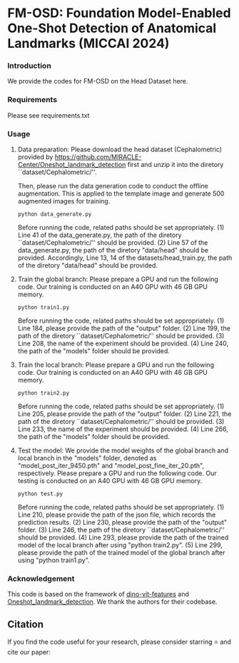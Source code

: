 # FM-OSD: Foundation Model-Enabled One-Shot Detection of Anatomical Landmarks (MICCAI 2024)

### Introduction

We provide the codes for FM-OSD on the Head Dataset here.
### Requirements
Please see requirements.txt

### Usage
1. Data preparation:
   Please download the head dataset (Cephalometric) provided by https://github.com/MIRACLE-Center/Oneshot_landmark_detection first and unzip it into the diretory ``dataset/Cephalometric/''.
   
   Then, please run the data generation code to conduct the offline augmentation. This is applied to the template image and generate 500 augmented images for training.
   ```
   python data_generate.py
   ```
   Before running the code, related paths should be set appropriately. (1) Line 41 of the data_generate.py, the path of the diretory ``dataset/Cephalometric/'' should be provided. (2) Line 57 of the data_generate.py, the path of the diretory "data/head" should be provided. Accordingly, Line 13, 14 of the datasets/head_train.py, the path of the diretory "data/head" should be provided.

2. Train the global branch:
   Please prepare a GPU and run the following code. Our training is conducted on an A40 GPU with 46 GB GPU memory.
   ```
   python train1.py
   ```
   Before running the code, related paths should be set appropriately. (1) Line 184, please provide the path of the "output" folder. (2) Line 199, the path of the diretory ``dataset/Cephalometric/'' should be provided. (3) Line 208, the name of the experiment should be provided. (4) Line 240, the path of the "models" folder should be provided.

3. Train the local branch:
   Please prepare a GPU and run the following code. Our training is conducted on an A40 GPU with 46 GB GPU memory.
   ```
   python train2.py
   ```
   Before running the code, related paths should be set appropriately. (1) Line 205, please provide the path of the "output" folder. (2) Line 221, the path of the diretory ``dataset/Cephalometric/'' should be provided. (3) Line 233, the name of the experiment should be provided. (4) Line 266, the path of the "models" folder should be provided.

4. Test the model:
   We provide the model weights of the global branch and local branch in the "models" folder, denoted as "model_post_iter_9450.pth" and "model_post_fine_iter_20.pth", respectively.
   Please prepare a GPU and run the following code. Our testing is conducted on an A40 GPU with 46 GB GPU memory.
   ```
   python test.py
   ```
   Before running the code, related paths should be set appropriately. (1) Line 210, please provide the path of the json file, which records the prediction results. (2) Line 230, please provide the path of the "output" folder. (3) Line 246, the path of the diretory ``dataset/Cephalometric/'' should be provided. (4) Line 293, please provide the path of the trained model of the local branch after using "python train2.py". (5) Line 299, please provide the path of the trained model of the global branch after using "python train1.py".

### Acknowledgement
This code is based on the framework of [dino-vit-features](https://github.com/ShirAmir/dino-vit-features) and [Oneshot_landmark_detection](https://github.com/MIRACLE-Center/Oneshot_landmark_detection). We thank the authors for their codebase.

## Citation
If you find the code useful for your research, please consider starring ⭐ and cite our paper:
```sh

```

